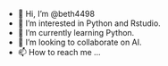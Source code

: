 - 👋 Hi, I’m @beth4498
- 👀 I’m interested in Python and Rstudio.
- 🌱 I’m currently learning Python.
- 💞️ I’m looking to collaborate on AI.
- 📫 How to reach me ...

<!---
beth4498/beth4498 is a ✨ special ✨ repository because its `README.md` (this file) appears on your GitHub profile.
You can click the Preview link to take a look at your changes.
--->
